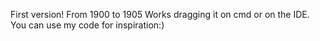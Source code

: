 First version! From 1900 to 1905 Works dragging it on cmd or on the IDE. You can use my code for inspiration:)
